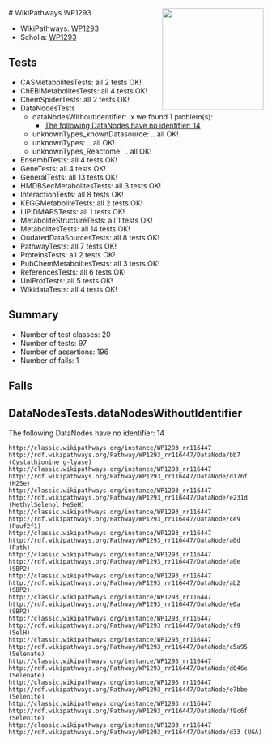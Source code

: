 <img style="float: right; width: 200px" src="https://upload.wikimedia.org/wikipedia/commons/thumb/8/83/Wplogo_with_text_500.png/640px-Wplogo_with_text_500.png" />
# WikiPathways WP1293

* WikiPathways: [WP1293](https://wikipathways.org/pathways/WP1293)
* Scholia: [WP1293](https://scholia.toolforge.org/wikipathways/WP1293)
## Tests
* CASMetabolitesTests: all 2 tests OK!
* ChEBIMetabolitesTests: all 4 tests OK!
* ChemSpiderTests: all 2 tests OK!
* DataNodesTests
    * dataNodesWithoutIdentifier: .x we found 1 problem(s):
        * [The following DataNodes have no identifier: 14](#8792c494)
    * unknownTypes_knownDatasource: .. all OK!
    * unknownTypes: .. all OK!
    * unknownTypes_Reactome: .. all OK!
* EnsemblTests: all 4 tests OK!
* GeneTests: all 4 tests OK!
* GeneralTests: all 13 tests OK!
* HMDBSecMetabolitesTests: all 3 tests OK!
* InteractionTests: all 8 tests OK!
* KEGGMetaboliteTests: all 2 tests OK!
* LIPIDMAPSTests: all 1 tests OK!
* MetaboliteStructureTests: all 1 tests OK!
* MetabolitesTests: all 14 tests OK!
* OudatedDataSourcesTests: all 8 tests OK!
* PathwayTests: all 7 tests OK!
* ProteinsTests: all 2 tests OK!
* PubChemMetabolitesTests: all 3 tests OK!
* ReferencesTests: all 6 tests OK!
* UniProtTests: all 5 tests OK!
* WikidataTests: all 4 tests OK!


## Summary

* Number of test classes: 20
* Number of tests: 97
* Number of assertions: 196
* Number of fails: 1

## Fails

<a name="8792c494" />

## DataNodesTests.dataNodesWithoutIdentifier

The following DataNodes have no identifier: 14
```
http://classic.wikipathways.org/instance/WP1293_rr116447 http://rdf.wikipathways.org/Pathway/WP1293_rr116447/DataNode/bb7 (Cystathionine g-lyase)
http://classic.wikipathways.org/instance/WP1293_rr116447 http://rdf.wikipathways.org/Pathway/WP1293_rr116447/DataNode/d176f (H2Se)
http://classic.wikipathways.org/instance/WP1293_rr116447 http://rdf.wikipathways.org/Pathway/WP1293_rr116447/DataNode/e231d (MethylSelenol MeSeH)
http://classic.wikipathways.org/instance/WP1293_rr116447 http://rdf.wikipathways.org/Pathway/WP1293_rr116447/DataNode/ce9 (Pouf2f1)
http://classic.wikipathways.org/instance/WP1293_rr116447 http://rdf.wikipathways.org/Pathway/WP1293_rr116447/DataNode/a0d (Pstk)
http://classic.wikipathways.org/instance/WP1293_rr116447 http://rdf.wikipathways.org/Pathway/WP1293_rr116447/DataNode/a0e (SBP2)
http://classic.wikipathways.org/instance/WP1293_rr116447 http://rdf.wikipathways.org/Pathway/WP1293_rr116447/DataNode/ab2 (SBP2)
http://classic.wikipathways.org/instance/WP1293_rr116447 http://rdf.wikipathways.org/Pathway/WP1293_rr116447/DataNode/e0a (SBP2)
http://classic.wikipathways.org/instance/WP1293_rr116447 http://rdf.wikipathways.org/Pathway/WP1293_rr116447/DataNode/cf9 (SelH)
http://classic.wikipathways.org/instance/WP1293_rr116447 http://rdf.wikipathways.org/Pathway/WP1293_rr116447/DataNode/c5a95 (Selenate)
http://classic.wikipathways.org/instance/WP1293_rr116447 http://rdf.wikipathways.org/Pathway/WP1293_rr116447/DataNode/d646e (Selenate)
http://classic.wikipathways.org/instance/WP1293_rr116447 http://rdf.wikipathways.org/Pathway/WP1293_rr116447/DataNode/e7bbe (Selenite)
http://classic.wikipathways.org/instance/WP1293_rr116447 http://rdf.wikipathways.org/Pathway/WP1293_rr116447/DataNode/f9c6f (Selenite)
http://classic.wikipathways.org/instance/WP1293_rr116447 http://rdf.wikipathways.org/Pathway/WP1293_rr116447/DataNode/d33 (UGA)
```

